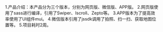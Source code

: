 1.产品介绍：本产品分为三个版本，分别为网页版、微信版、APP版。
2.网页版使用了sass进行编译，引用了Swiper、Iscroll、Zepto等。
3.APP版本为了提高效率使用了UI组件mui。
4.微信版本引用了jssdk调用了拍照、扫一扫、获取地图位置等。
5.项目耗时2周。
